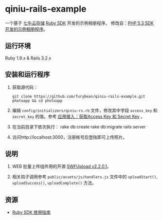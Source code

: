 qiniu-rails-example
===================

一个基于 [七牛云存储](http://www.qiniutek.com) [Ruby SDK](https://github.com/qiniu/ruby-sdk) 开发的示例相册程序。
修改自：[PHP 5.3 SDK 开发的示例相册程序](https://github.com/qiniu/php5.3-sdk-example)。

## 运行环境
Ruby 1.9.x & Rails 3.2.x

## 安装和运行程序
1. 获取源代码：

    `git clone https://github.com/furybean/qiniu-rails-example.git photoapp && cd photoapp`
    
2. 编辑 `config/initializers/qiniu-rs.rb` 文件，修改其中字段 `access_key` 和 `secret_key` 的值。参考 [应用接入：获取Access Key 和 Secret Key](http://docs.qiniutek.com/v3/sdk/ruby/#establish_connection!) 。

3. 在当前目录下依次执行：
rake db:create
rake db:migrate
rails server

4. 访问http://localhost:3000，注册帐号后登陆即可上传照片。

## 说明

1. WEB 批量上传组件用的开源 [SWFUpload v2.2.0.1](http://code.google.com/p/swfupload/)。

2. 相关钩子调用参考 `public/assets/js/handlers.js` 文件中的 `uploadStart()`, `uploadSuccess()`, `uploadComplete()` 方法。

## 资源
- [Ruby SDK 使用指南](http://docs.qiniutek.com/v3/sdk/ruby/)